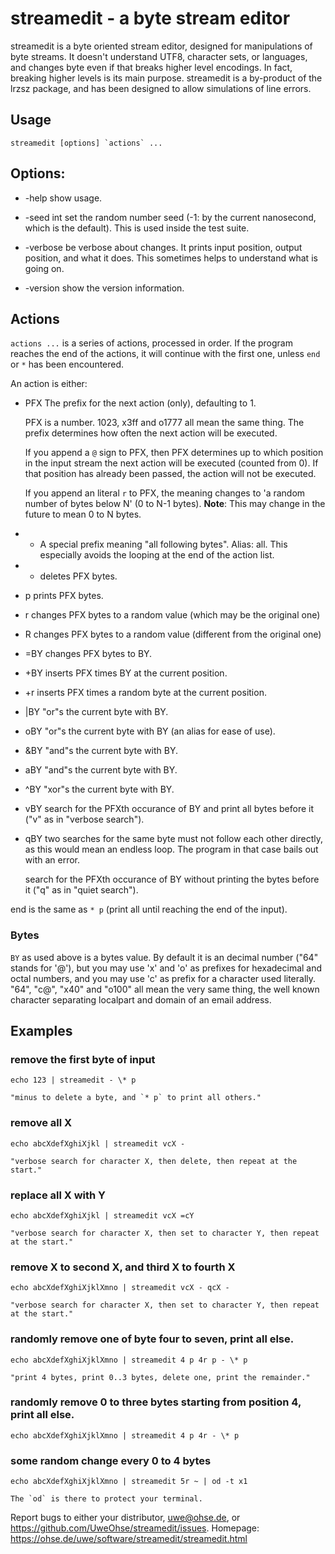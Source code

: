 # streamedit - a byte stream editor

streamedit is a byte oriented stream editor, designed for manipulations of byte streams. It doesn't understand UTF8, character sets, or languages, and changes byte even if that breaks higher level encodings. In fact, breaking higher levels is its main purpose.
streamedit is a by-product of the lrzsz package, and has been designed to allow simulations of line errors.

## Usage

	streamedit [options] `actions` ...

## Options:

*  -help
    	show usage.

*  -seed int
    	set the random number seed (-1: by the current nanosecond, which is the default).
	This is used inside the test suite.

*  -verbose
    	be verbose about changes. It prints input position, output position, and what it does. This sometimes helps to understand what is going on. 

*  -version
    	show the version information.
## Actions

`actions ...` is a series of actions, processed in order. If the program reaches the end of the actions, it will continue with the first one, unless `end` or `*` has been encountered.

An action is either:

+ PFX
	The prefix for the next action (only), defaulting to 1.

	PFX is a number. 1023, x3ff and o1777 all mean the same thing. The prefix 
	determines how often the next action will be executed.

	If you append a `@` sign to PFX, then PFX determines up to which position in
	the input stream the next action will be executed (counted from 0). If that
	position has already been passed, the action will not be executed.

	If you append an literal `r` to PFX, the meaning changes to 'a random number of bytes
	below N' (0 to N-1 bytes). **Note**: This may change in the future to mean 0 to N bytes.

+ *
	A special prefix meaning "all following bytes". Alias: all.
	This especially avoids the looping at the end of the action list.
+ -
	deletes PFX bytes.
+ p
	prints PFX bytes.
+ r 
	changes PFX bytes to a random value (which may be the original one)
+ R
	changes PFX bytes to a random value (different from the original one)
+ =BY 
	changes PFX bytes to BY.

+ +BY
	inserts PFX times BY at the current position.

+ +r
	inserts PFX times a random byte at the current position.
+ |BY
	"or"s the current byte with BY.
+ oBY
	"or"s the current byte with BY (an alias for ease of use).
+ &BY
	"and"s the current byte with BY.
+ aBY
	"and"s the current byte with BY.
+ ^BY
	"xor"s the current byte with BY.
+ vBY
	search for the PFXth occurance of BY and print all bytes before it ("v" as in "verbose search").
+ qBY
	two searches for the same byte must not follow each other directly, as this would mean an endless loop. The program in that case bails out with an error.

	search for the PFXth occurance of BY without printing the bytes before it ("q" as in "quiet search").

end
	is the same as `* p` (print all until reaching the end of the input).

### Bytes

`BY` as used above is a bytes value. By default it is an decimal number ("64" stands for '@'),
but you may use 'x' and 'o' as prefixes for hexadecimal and octal numbers, 
and you may use 'c' as prefix for a character used literally. "64", "c@",
"x40" and "o100" all mean the very same thing, the well known character 
separating localpart and domain of an email address.

## Examples

### remove the first byte of input

	echo 123 | streamedit - \* p

	"minus to delete a byte, and `* p` to print all others."

### remove all X

	echo abcXdefXghiXjkl | streamedit vcX -

	"verbose search for character X, then delete, then repeat at the start."

### replace all X with Y

	echo abcXdefXghiXjkl | streamedit vcX =cY

	"verbose search for character X, then set to character Y, then repeat at the start."

### remove X to second X, and third X to fourth X

	echo abcXdefXghiXjklXmno | streamedit vcX - qcX -

	"verbose search for character X, then set to character Y, then repeat at the start."

### randomly remove one of byte four to seven, print all else.

	echo abcXdefXghiXjklXmno | streamedit 4 p 4r p - \* p

	"print 4 bytes, print 0..3 bytes, delete one, print the remainder."

### randomly remove 0 to three bytes starting from position 4, print all else.

	echo abcXdefXghiXjklXmno | streamedit 4 p 4r - \* p

### some random change every 0 to 4 bytes

	echo abcXdefXghiXjklXmno | streamedit 5r ~ | od -t x1
	
	The `od` is there to protect your terminal.


Report bugs to either your distributor, <uwe@ohse.de>,
or <https://github.com/UweOhse/streamedit/issues>.
Homepage: <https://ohse.de/uwe/software/streamedit/streamedit.html>
